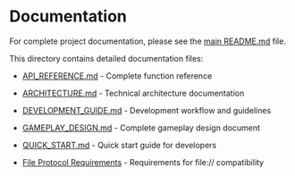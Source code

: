 # Documentation

For complete project documentation, please see the [main README.md](../README.md) file.

This directory contains detailed documentation files:

- [API_REFERENCE.md](API_REFERENCE.md) - Complete function reference
- [ARCHITECTURE.md](ARCHITECTURE.md) - Technical architecture documentation
- [DEVELOPMENT_GUIDE.md](DEVELOPMENT_GUIDE.md) - Development workflow and guidelines
- [GAMEPLAY_DESIGN.md](GAMEPLAY_DESIGN.md) - Complete gameplay design document
- [QUICK_START.md](QUICK_START.md) - Quick start guide for developers

- [File Protocol Requirements](FILE_PROTOCOL_REQUIREMENTS.md) - Requirements for file:// compatibility
